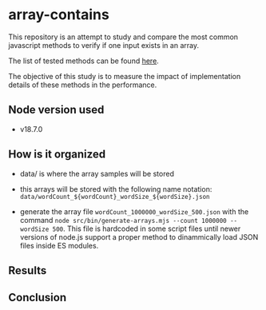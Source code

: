 # array-contains

This repository is an attempt to study and compare the most common javascript methods to verify if one input exists in an array.

The list of tested methods can be found [here](./src/functions).

The objective of this study is to measure the impact of implementation details of these methods in the performance.

## Node version used

- v18.7.0

## How is it organized

- data/ is where the array samples will be stored

- this arrays will be stored with the following name notation: `data/wordCount_${wordCount}_wordSize_${wordSize}.json`

- generate the array file `wordCount_1000000_wordSize_500.json` with the command `node src/bin/generate-arrays.mjs --count 1000000 --wordSize 500`. This file is hardcoded in some script files until newer versions of node.js support a proper method to dinammically load JSON files inside ES modules.

## Results

## Conclusion
